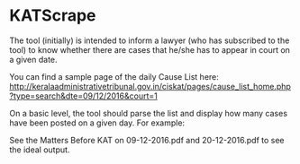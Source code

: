 # KATScrape

The tool (initially) is intended to inform a lawyer (who has subscribed to the tool) to know whether there are cases that he/she has to appear in court on a given date.


You can find a sample page of the daily Cause List here:
http://keralaadministrativetribunal.gov.in/ciskat/pages/cause_list_home.php?type=search&dte=09/12/2016&court=1

On a basic level, the tool should parse the list and display how many cases have been posted on a given day. For example:

See the Matters Before KAT on 09-12-2016.pdf and 20-12-2016.pdf to see the ideal output.
